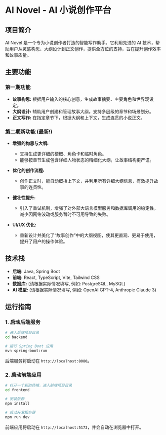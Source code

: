 # AI Novel - AI 小说创作平台

## 项目简介

AI Novel 是一个专为小说创作者打造的智能写作助手。它利用先进的 AI 技术，帮助用户从灵感构思、大纲设计到正文创作，提供全方位的支持，旨在提升创作效率和故事质量。

## 主要功能

### 第一期功能
*   **故事构思:** 根据用户输入的核心创意，生成故事摘要、主要角色和世界观设定。
*   **大纲设计:** 辅助用户创建和管理故事大纲，支持多层级的章节和场景划分。
*   **正文写作:** 在指定章节下，根据大纲和上下文，生成连贯的小说正文。

### 第二期新功能 (最新!)

*   **增强的构思与大纲:**
    *   支持生成更详细的梗概、角色卡和临时角色。
    *   能够按章节生成包含详细人物状态的精细化大纲，让故事结构更严谨。

*   **优化的创作流程:**
    *   创作正文时，能自动概括上下文，并利用所有详细大纲信息，有效提升故事的连贯性。

*   **健壮性提升:**
    *   引入了重试机制，增强了对外部大语言模型服务和数据库调用的稳定性，减少因网络波动或服务暂时不可用导致的失败。

*   **UI/UX 优化:**
    *   重新设计并美化了“故事创作”中的大纲视图，使其更直观、更易于使用，提升了用户的操作体验。

## 技术栈

*   **后端:** Java, Spring Boot
*   **前端:** React, TypeScript, Vite, Tailwind CSS
*   **数据库:** (请根据实际情况填写, 例如: PostgreSQL, MySQL)
*   **AI 模型:** (请根据实际情况填写, 例如: OpenAI GPT-4, Anthropic Claude 3)

## 运行指南

### 1. 启动后端服务

```bash
# 进入后端项目目录
cd backend

# 运行 Spring Boot 应用
mvn spring-boot:run
```
后端服务将启动在 `http://localhost:8080`。

### 2. 启动前端应用

```bash
# 打开一个新的终端，进入前端项目目录
cd frontend

# 安装依赖
npm install

# 启动开发服务器
npm run dev
```
前端应用将启动在 `http://localhost:5173`，并会自动在浏览器中打开。
